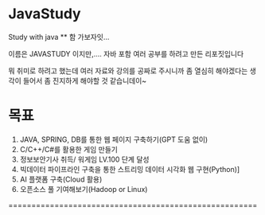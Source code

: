 # JavaStudy
Study with java ** 함 가보자잇...



이름은 JAVASTUDY 이지만,....
자바 포함 여러 공부를 하려고 만든 리포짓입니다

 뭐 취미로 하려고 했는데 여러 자료와 강의를 공짜로 주시니까 좀 열심히 해야겠다는 생각이 들어서 좀 진지하게 해야할 것 같습니데이~

 목표
 =====================================================

1. JAVA, SPRING, DB를 통한 웹 페이지 구축하기(GPT 도움 없이)
2. C/C++/C#를 활용한 게임 만들기
3. 정보보안기사 취득/ 워게임 LV.100 단계 달성
4. 빅데이터 파이프라인 구축을 통한 스트리밍 데이터 시각화 웹 구현(Python)]
5. AI 플랫폼 구축(Cloud 활용)
6. 오픈소스 풀 기여해보기(Hadoop or Linux)

======================================================
